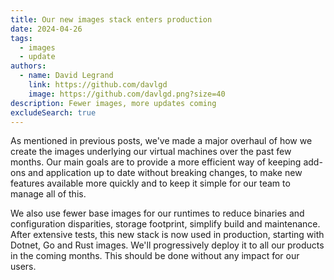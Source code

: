 ```yaml
---
title: Our new images stack enters production
date: 2024-04-26
tags:
  - images
  - update
authors:
  - name: David Legrand
    link: https://github.com/davlgd
    image: https://github.com/davlgd.png?size=40
description: Fewer images, more updates coming
excludeSearch: true
---
```


As mentioned in previous posts, we've made a major overhaul of how we create the images underlying our virtual machines over the past few months. Our main goals are to provide a more efficient way of keeping add-ons and application up to date without breaking changes, to make new features available more quickly and to keep it simple for our team to manage all of this.

We also use fewer base images for our runtimes to reduce binaries and configuration disparities, storage footprint, simplify build and maintenance. After extensive tests, this new stack is now used in production, starting with Dotnet, Go and Rust images. We'll progressively deploy it to all our products in the coming months. This should be done without any impact for our users.